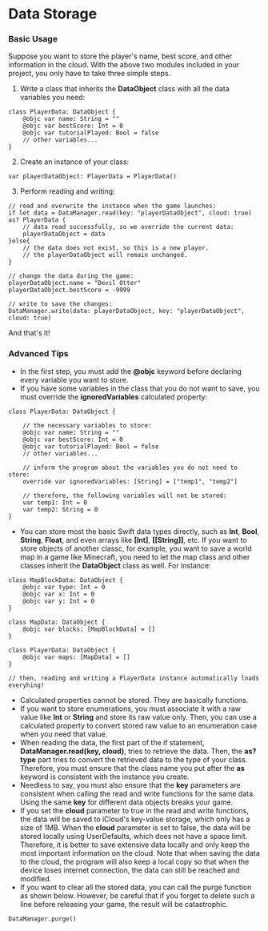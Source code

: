 # Data Storage
### Basic Usage
Suppose you want to store the player's name, best score, and other information in the cloud. With the above two modules included in your project, you only have to take three simple steps.
1. Write a class that inherits the **DataObject** class with all the data variables you need:
```
class PlayerData: DataObject {   
    @objc var name: String = ""
    @objc var bestScore: Int = 0
    @objc var tutorialPlayed: Bool = false
    // other variables...
}
```
2. Create an instance of your class:
```
var playerDataObject: PlayerData = PlayerData()
```
3. Perform reading and writing:
```
// read and overwrite the instance when the game launches:
if let data = DataManager.read(key: "playerDataObject", cloud: true) as? PlayerData {
    // data read successfully, so we override the current data:
    playerDataObject = data
}else{
    // the data does not exist, so this is a new player.
    // the playerDataObject will remain unchanged.
}

// change the data during the game:
playerDataObject.name = "Devil Otter"
playerDataObject.bestScore = -9999

// write to save the changes:
DataManager.write(data: playerDataObject, key: "playerDataObject", cloud: true)
```
And that's it!
### Advanced Tips
- In the first step, you must add the **@objc** keyword before declaring every variable you want to store.
- If you have some variables in the class that you do not want to save, you must override the **ignoredVariables** calculated property:
```
class PlayerData: DataObject {

    // the necessary variables to store:
    @objc var name: String = ""
    @objc var bestScore: Int = 0
    @objc var tutorialPlayed: Bool = false
    // other variables...

    // inform the program about the variables you do not need to store:
    override var ignoredVariables: [String] = ["temp1", "temp2"]

    // therefore, the following variables will not be stored:
    var temp1: Int = 0
    var temp2: String = 0
}
```
- You can store most the basic Swift data types directly, such as **Int**, **Bool**, **String**, **Float**, and even arrays like **[Int]**, **[[String]]**, etc. If you want to store objects of another classc, for example, you want to save a world map in a game like Minecraft, you need to let the map class and other classes inherit the **DataObject** class as well. For instance:
```
class MapBlockData: DataObject {
    @objc var type: Int = 0
    @objc var x: Int = 0
    @objc var y: Int = 0
}

class MapData: DataObject {
    @objc var blocks: [MapBlockData] = []
}

class PlayerData: DataObject {
    @objc var maps: [MapData] = []
}

// then, reading and writing a PlayerData instance automatically loads everyhing!
```
- Calculated properties cannot be stored. They are basically functions.
- If you want to store enumerations, you must associate it with a raw value like **Int** or **String** and store its raw value only. Then, you can use a calculated property to convert stored raw value to an enumeration case when you need that value.
- When reading the data, the first part of the if statement, **DataManager.read(key, cloud)**, tries to retrieve the data. Then, the **as? type** part tries to convert the retrieved data to the type of your class. Therefore, you must ensure that the class name you put after the **as** keyword is consistent with the instance you create.
- Needless to say, you must also ensure that the **key** parameters are consistent when calling the read and write functions for the same data. Using the same **key** for different data objects breaks your game.
- If you set the **cloud** parameter to true in the read and write functions, the data will be saved to iCloud's key-value storage, which only has a size of 1MB. When the **cloud** parameter is set to false, the data will be stored locally using UserDefaults, which does not have a space limit. Therefore, it is better to save extensive data locally and only keep the most important information on the cloud. Note that when saving the data to the cloud, the program will also keep a local copy so that when the device loses internet connection, the data can still be reached and modified.
- If you want to clear all the stored data, you can call the purge function as shown below. However, be careful that if you forget to delete such a line before releasing your game, the result will be catastrophic.
```
DataManager.purge()
```
